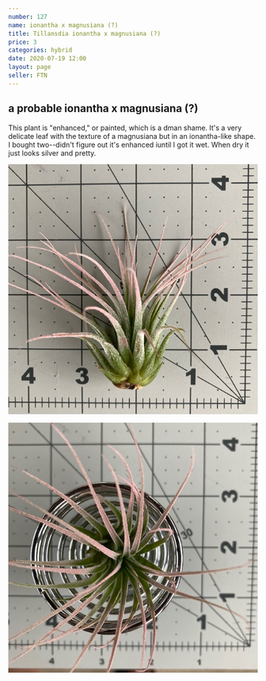 ```yaml
---
number: 127
name: ionantha x magnusiana (?)
title: Tillansdia ionantha x magnusiana (?)
price: 3
categories: hybrid
date: 2020-07-19 12:00
layout: page
seller: FTN
---
```

## a probable ionantha x magnusiana (?)

This plant is "enhanced," or painted, which is a dman shame. It's a very delicate leaf with the texture of a magnusiana but in an ionantha-like shape. I bought two--didn't figure out it's enhanced iuntil I got it wet. When dry it just looks silver and pretty.

!["Tillandsia ionantha x magnusiana (?)"](/i/IMG_0380.jpeg "Tillandsia ionantha x magnusiana (?)")

!["Tillandsia ionantha x magnusiana (?)"](/i/IMG_0381.jpeg "Tillandsia ionantha x magnusiana (?)")
